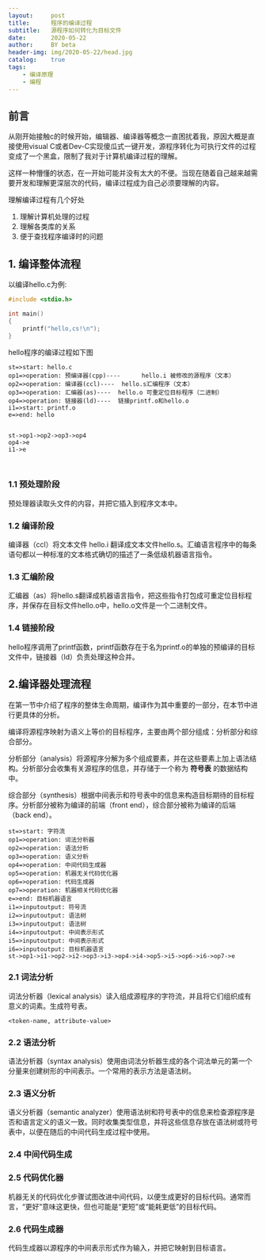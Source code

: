 ```yaml
---
layout:     post
title:      程序的编译过程
subtitle:   源程序如何转化为目标文件
date:       2020-05-22
author:     BY beta
header-img: img/2020-05-22/head.jpg
catalog:    true
tags:
    - 编译原理
    - 编程
---
```


## 前言

从刚开始接触c的时候开始，编辑器、编译器等概念一直困扰着我，原因大概是直接使用visual C或者Dev-C实现傻瓜式一键开发，源程序转化为可执行文件的过程变成了一个黑盒，限制了我对于计算机编译过程的理解。  

这样一种懵懂的状态，在一开始可能并没有太大的不便。当现在随着自己越来越需要开发和理解更深层次的代码，编译过程成为自己必须要理解的内容。  

理解编译过程有几个好处

1. 理解计算机处理的过程
2. 理解各类库的关系
3. 便于查找程序编译时的问题

## 1. 编译整体流程

以编译hello.c为例:

```c
#include <stdio.h>

int main()
{
    printf("hello,cs!\n");
}

```

hello程序的编译过程如下图

```flow
st=>start: hello.c
op1=>operation: 预编译器(cpp)----      hello.i 被修改的源程序（文本）   
op2=>operation: 编译器(ccl)----  hello.s汇编程序（文本）         
op3=>operation: 汇编器(as)----  hello.o 可重定位目标程序（二进制）
op4=>operation: 链接器(ld)----  链接printf.o和hello.o
i1=>start: printf.o
e=>end: hello


st->op1->op2->op3->op4
op4->e
i1->e



```

### 1.1 预处理阶段

预处理器读取头文件的内容，并把它插入到程序文本中。

### 1.2 编译阶段

编译器（ccl）将文本文件 hello.i 翻译成文本文件hello.s。汇编语言程序中的每条语句都以一种标准的文本格式确切的描述了一条低级机器语言指令。

### 1.3 汇编阶段

汇编器（as）将hello.s翻译成机器语言指令，把这些指令打包成可重定位目标程序，并保存在目标文件hello.o中，hello.o文件是一个二进制文件。

### 1.4 链接阶段

hello程序调用了printf函数，printf函数存在于名为printf.o的单独的预编译的目标文件中，链接器（ld）负责处理这种合并。

## 2.编译器处理流程

在第一节中介绍了程序的整体生命周期，编译作为其中重要的一部分，在本节中进行更具体的分析。

编译将源程序映射为语义上等价的目标程序，主要由两个部分组成：分析部分和综合部分。

分析部分（analysis）将源程序分解为多个组成要素，并在这些要素上加上语法结构。分析部分会收集有关源程序的信息，并存储于一个称为  **符号表** 的数据结构中。

综合部分（synthesis）根据中间表示和符号表中的信息来构造目标期待的目标程序。分析部分被称为编译的前端（front end），综合部分被称为编译的后端（back end）。 

``` flow
st=>start: 字符流
op1=>operation: 词法分析器
op2=>operation: 语法分析
op3=>operation: 语义分析
op4=>operation: 中间代码生成器
op5=>operation: 机器无关代码优化器
op6=>operation: 代码生成器
op7=>operation: 机器相关代码优化器
e=>end: 目标机器语言
i1=>inputoutput: 符号流
i2=>inputoutput: 语法树
i3=>inputoutput: 语法树
i4=>inputoutput: 中间表示形式
i5=>inputoutput: 中间表示形式
i6=>inputoutput: 目标机器语言
st->op1->i1->op2->i2->op3->i3->op4->i4->op5->i5->op6->i6->op7->e
```

### 2.1 词法分析

词法分析器（lexical analysis）读入组成源程序的字符流，并且将它们组织成有意义的词素。生成符号表。

```<token-name, attribute-value>```

### 2.2 语法分析

语法分析器（syntax analysis）使用由词法分析器生成的各个词法单元的第一个分量来创建树形的中间表示。一个常用的表示方法是语法树。

### 2.3 语义分析

语义分析器（semantic analyzer）使用语法树和符号表中的信息来检查源程序是否和语言定义的语义一致。同时收集类型信息，并将这些信息存放在语法树或符号表中，以便在随后的中间代码生成过程中使用。

### 2.4 中间代码生成

### 2.5 代码优化器

机器无关的代码优化步骤试图改进中间代码，以便生成更好的目标代码。通常而言，“更好”意味这更快，但也可能是“更短”或“能耗更低”的目标代码。

### 2.6 代码生成器

代码生成器以源程序的中间表示形式作为输入，并把它映射到目标语言。